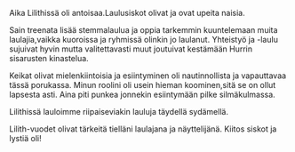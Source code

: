 Aika Lilithissä oli antoisaa.Laulusiskot olivat ja ovat upeita naisia.

Sain treenata lisää stemmalaulua ja oppia tarkemmin kuuntelemaan muita laulajia,vaikka kuoroissa ja ryhmissä olinkin jo laulanut. Yhteistyö ja -laulu sujuivat hyvin mutta valitettavasti muut joutuivat kestämään Hurrin sisarusten kinastelua.

Keikat olivat mielenkiintoisia ja esiintyminen oli nautinnollista ja vapauttavaa tässä porukassa. Minun roolini oli usein hieman koominen,sitä se on ollut lapsesta asti. Aina piti punkea jonnekin esiintymään pilke silmäkulmassa.

Lilithissä lauloimme riipaiseviakin lauluja täydellä sydämellä.

Lilith-vuodet olivat tärkeitä tielläni laulajana ja näyttelijänä.
Kiitos siskot ja lystiä oli!


